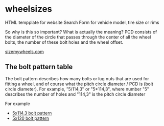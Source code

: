 # wheelsizes
HTML tempplate for website
Search Form for vehicle model, tire size or rims

So why is this so important? What is actually the meaning? PCD consists of the diameter of the circle that passes through the center of all the wheel bolts, the number of these bolt holes and the wheel offset.

[sizemywheels.com](https://sizemywheels.com/ "sizemywheels")

## The bolt pattern table
The bolt pattern describes how many bolts or lug nuts that are used for fitting a wheel, and of course what the pitch circle diameter / PCD is (bolt circle diameter). For example, ”5/114,3″ or "5*114,3", where number "5" describes the number of holes and "114,3" is the pitch circle diameter

For example

- [5x114.3 bolt pattern](https://sizemywheels.com/lz-pcd/5-114.3 "5x114.3 bolt pattern")
- [5x120 bolt pattern](https://sizemywheels.com/lz-pcd/5-120 "5x120 bolt pattern")



